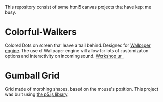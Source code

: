 This repository consist of some html5 canvas projects that have kept me busy.

# Colorful-Walkers
Colored Dots on screen that leave a trail behind. Designed for [Wallpaper engine](http://store.steampowered.com/app/431960).
The use of Wallpaper engine will allow for lots of customization options and interactivity on incoming sound.
[Workshop url.](http://steamcommunity.com/sharedfiles/filedetails/?id=1131881382)

# Gumball Grid
Grid made of morphing shapes, based on the mouse's position.
This project was built using [the p5.js library](https://p5js.org/).
